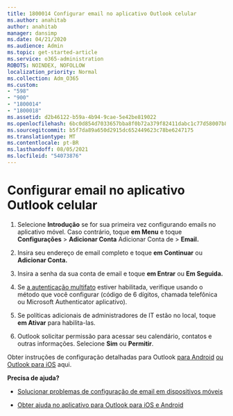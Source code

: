 ```yaml
---
title: 1800014 Configurar email no aplicativo Outlook celular
ms.author: anahitab
author: anahitab
manager: dansimp
ms.date: 04/21/2020
ms.audience: Admin
ms.topic: get-started-article
ms.service: o365-administration
ROBOTS: NOINDEX, NOFOLLOW
localization_priority: Normal
ms.collection: Adm_O365
ms.custom:
- "598"
- "900"
- "1800014"
- "1800018"
ms.assetid: d2b46122-b59a-4b94-9cae-5e42be819022
ms.openlocfilehash: 6bc0d854d7033657bba8f0b72a379f82411dabc1c77d58007b8b93f8179daf5a
ms.sourcegitcommit: b5f7da89a650d2915dc652449623c78be6247175
ms.translationtype: MT
ms.contentlocale: pt-BR
ms.lasthandoff: 08/05/2021
ms.locfileid: "54073876"
---
```

# <a name="set-up-email-in-the-outlook-mobile-app"></a>Configurar email no aplicativo Outlook celular

1. Selecione **Introdução** se for sua primeira vez configurando emails no aplicativo móvel. Caso contrário, toque **em Menu** e toque **Configurações** \> **Adicionar Conta** Adicionar Conta de \> **Email.**

2. Insira seu endereço de email completo e toque **em Continuar** ou **Adicionar Conta.**

3. Insira a senha da sua conta de email e toque **em Entrar** ou **Em Seguida.**

4. Se [a autenticação multifato](https://docs.microsoft.com/microsoft-365/admin/security-and-compliance/set-up-multi-factor-authentication) estiver habilitada, verifique usando o método que você configurar (código de 6 dígitos, chamada telefônica ou Microsoft Authenticator aplicativo).

5. Se políticas adicionais de administradores de IT estão no local, toque **em Ativar** para habilita-las.

6. Outlook solicitar permissão para acessar seu calendário, contatos e outras informações. Selecione **Sim** ou **Permitir**.

Obter instruções de configuração detalhadas para Outlook [para Android](https://support.office.com/article/886db551-8dfa-4fd5-b835-f8e532091872.aspx) [ou Outlook para iOS](https://support.office.com/article/b2de2161-cc1d-49ef-9ef9-81acd1c8e234.aspx) aqui.
  
 **Precisa de ajuda?**
  
- [Solucionar problemas de configuração de email em dispositivos móveis](https://support.office.com/article/a264ef01-9c88-48fb-9285-7017e4f31f02.aspx)

- [Obter ajuda no aplicativo para Outlook para iOS e Android](https://support.office.com/article/218a22d1-9fa5-4889-b689-de1c63493243.aspx#ID0EAABAAA=Contact_Support)
